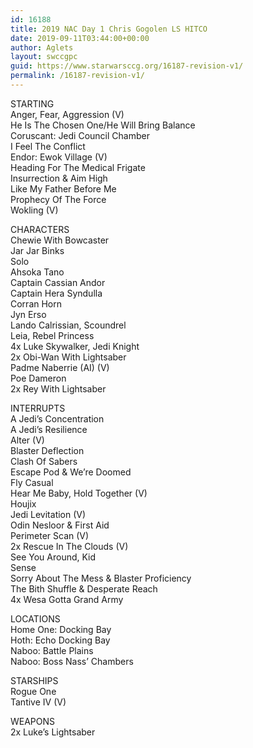 ```yaml
---
id: 16188
title: 2019 NAC Day 1 Chris Gogolen LS HITCO
date: 2019-09-11T03:44:00+00:00
author: Aglets
layout: swccgpc
guid: https://www.starwarsccg.org/16187-revision-v1/
permalink: /16187-revision-v1/
---
```

STARTING  
Anger, Fear, Aggression (V)  
He Is The Chosen One/He Will Bring Balance  
Coruscant: Jedi Council Chamber  
I Feel The Conflict  
Endor: Ewok Village (V)  
Heading For The Medical Frigate  
Insurrection & Aim High  
Like My Father Before Me  
Prophecy Of The Force  
Wokling (V)

CHARACTERS  
Chewie With Bowcaster  
Jar Jar Binks  
Solo  
Ahsoka Tano  
Captain Cassian Andor  
Captain Hera Syndulla  
Corran Horn  
Jyn Erso  
Lando Calrissian, Scoundrel  
Leia, Rebel Princess  
4x Luke Skywalker, Jedi Knight  
2x Obi-Wan With Lightsaber  
Padme Naberrie (AI) (V)  
Poe Dameron  
2x Rey With Lightsaber

INTERRUPTS  
A Jedi&#8217;s Concentration  
A Jedi&#8217;s Resilience  
Alter (V)  
Blaster Deflection  
Clash Of Sabers  
Escape Pod & We&#8217;re Doomed  
Fly Casual  
Hear Me Baby, Hold Together (V)  
Houjix  
Jedi Levitation (V)  
Odin Nesloor & First Aid&nbsp;  
Perimeter Scan (V)  
2x Rescue In The Clouds (V)  
See You Around, Kid  
Sense  
Sorry About The Mess & Blaster Proficiency  
The Bith Shuffle & Desperate Reach  
4x Wesa Gotta Grand Army

LOCATIONS  
Home One: Docking Bay  
Hoth: Echo Docking Bay  
Naboo: Battle Plains  
Naboo: Boss Nass&#8217; Chambers

STARSHIPS  
Rogue One  
Tantive IV (V)

WEAPONS  
2x Luke&#8217;s Lightsaber